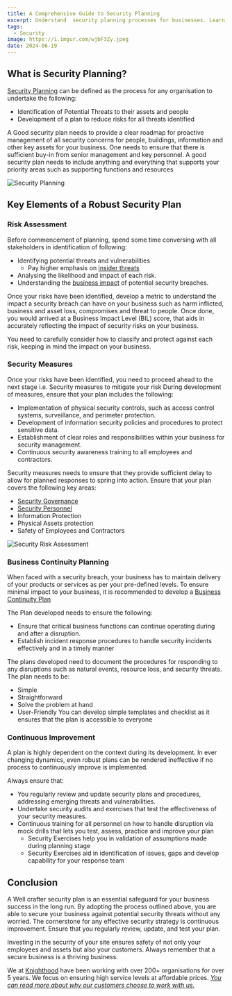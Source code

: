 ```yaml
---
title: A Comprehensive Guide to Security Planning
excerpt: Understand  security planning processes for businesses. Learn how to assess risks, design security measures, and implement a robust security plan.
tags:
  - Security
image: https://i.imgur.com/wjbF3Zy.jpeg
date: 2024-06-19
---
```



## What is Security Planning?

[Security Planning](/security/planning/site/) can be defined as the process for any organisation to undertake the following:
- Identification of Potential Threats to their assets and people
- Development of a plan to reduce risks for all threats identified

A Good security plan needs to provide a clear roadmap for proactive management of all security concerns for people, buildings, information and other key assets for your business. One needs to ensure that there is sufficient buy-in from senior management and key personnel. 
A good security plan needs to include anything and everything that supports your priority areas such as supporting functions and resources



![Security Planning](https://i.imgur.com/hg3p0Zt.jpeg)


## Key Elements of a Robust Security Plan

### Risk Assessment

Before commencement of planning, spend some time conversing with all stakeholders in identification of following:

- Identifying potential threats and vulnerabilities
	- Pay higher emphasis on [insider threats](/security/personnel/why)
- Analysing the likelihood and impact of each risk.
- Understanding the [business impact](/security/governance/bil) of potential security breaches.

Once your risks have been identified, develop a metric to understand the impact a security breach can have on your business such as harm inflicted, business and asset loss, compromises and threat to people. Once done, you would arrived at a Business Impact Level (BIL) score, that aids in accurately reflecting the impact of security risks on your business. 

You need to carefully consider how to classify and protect against each risk, keeping in mind the impact on your business.


### Security Measures

Once your risks have been identified, you need to proceed ahead to the next stage i.e. Security measures to mitigate your risk
During development of measures, ensure that your plan includes the following:

- Implementation of physical security controls, such as access control systems, surveillance, and perimeter protection.
- Development of information security policies and procedures to protect sensitive data.
- Establishment of clear roles and responsibilities within your business for security management.
- Continuous security awareness training to all employees and contractors.

Security measures needs to ensure that they provide sufficient delay to allow for planned responses to spring into action. Ensure that your plan covers the following key areas:
- [Security Governance](/security/requirements/governance)
- [Security Personnel](/security/requirements/personnel)
- Information Protection
- Physical Assets protection
- Safety of Employees and Contractors

![Security Risk Assessment](https://i.imgur.com/9VQg9oC.jpeg)

### Business Continuity Planning

When faced with a security breach, your business has to maintain delivery of your products or services as per your pre-defined levels. To ensure minimal impact to your business, it is recommended to develop a [Business Continuity Plan](/security/business_continuity/intro)

The Plan developed needs to ensure the following:
- Ensure that critical business functions can continue operating during and after a disruption.
- Establish incident response procedures to handle security incidents effectively and in a timely manner

The plans developed need to document the procedures for responding to any disruptions such as natural events, resource loss, and security threats. The plan needs to be:
- Simple
- Straightforward
- Solve the problem at hand
- User-Friendly
You can develop simple templates and checklist as it ensures that the plan is accessible to everyone

### Continuous Improvement

A plan is highly dependent on the context during its development. In ever changing dynamics, even robust plans can be rendered ineffective if no process to continuously improve is implemented. 

Always ensure that:

- You regularly review and update security plans and procedures, addressing emerging threats and vulnerabilities.
- Undertake security audits and exercises that test the effectiveness of your security measures.
- Continuous training for all personnel on how to handle disruption via mock drills that lets you test, assess, practice and improve your plan
	- Security Exercises help you in validation of assumptions made during planning stage
	- Security Exercises aid in identification of issues, gaps and develop capability for your response team

## Conclusion
A Well crafter security plan is an essential safeguard for your business success in the long run. By adopting the process outlined above, you are able to secure your business against potential security threats without any worried. The cornerstone for any effective security strategy is continuous improvement. Ensure that you regularly review, update, and test your plan.

Investing in the security of your site ensures safety of not only your employees and assets but also your customers. Always remember that a secure business is a thriving business.

We at [Knighthood](http://knighthood.co) have been working with over 200+ organisations for over 5 years. We focus on ensuring high service levels at affordable prices. [*You can read more about why our customers choose to work with us.*](http://knighthood.co/whyus)
